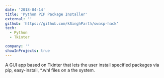 ```yaml
---
date: '2018-04-14'
title: 'Python PIP Package Installer'
external: ''
github: 'https://github.com/kSinghParth/owasp-hack'
tech:
  - Python
  - Tkinter

company: ''
showInProjects: true
---
```


A GUI app based on Tkinter that lets the user install specified packages via pip, easy-install, \*.whl files on a the system.
